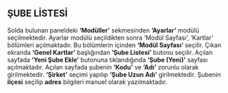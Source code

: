 
## ŞUBE LİSTESİ

Solda bulunan paneldeki **‘Modüller’** sekmesinden **‘Ayarlar’** modülü seçilmektedir. Ayarlar modülü seçildikten sonra ‘Modül Sayfası’, ‘Kartlar’ bölümleri açılmaktadır. Bu bölümlerin içinden **‘Modül Sayfası’** seçilir. Çıkan ekranda **‘Genel Kartlar’** başlığından **‘Şube Listesi’** butonu seçilir. Açılan sayfada **‘Yeni Şube Ekle’** butonuna tıklandığında **‘Şube (Yeni)’** sayfası açılmaktadır. Açılan sayfada şubenin **‘Kodu’** ve **‘Adı’** zorunlu olarak girilmektedir. **‘Şirket’** seçimi yapılıp **‘Şube Uzun Adı’** girilmektedir. Şubenin **ilçesi** seçilip **adres** bilgileri manuel olarak yazılmaktadır.
